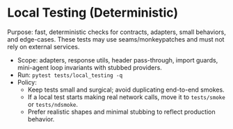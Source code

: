 # Local Testing (Deterministic)

Purpose: fast, deterministic checks for contracts, adapters, small behaviors, and edge-cases. These tests may use seams/monkeypatches and must not rely on external services.

- Scope: adapters, response utils, header pass-through, import guards, mini-agent loop invariants with stubbed providers.
- Run: `pytest tests/local_testing -q`
- Policy:
  - Keep tests small and surgical; avoid duplicating end-to-end smokes.
  - If a local test starts making real network calls, move it to `tests/smoke` or `tests/ndsmoke`.
  - Prefer realistic shapes and minimal stubbing to reflect production behavior.
